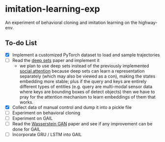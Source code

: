 # imitation-learning-exp

An experiment of behavioral cloning and imitation learning on the highway-env.

## To-do List

- [x] Implement a customized PyTorch dataset to load and sample trajectories
- [ ] Read the [deep sets](https://arxiv.org/pdf/1703.06114.pdf) paper and implement it
  - we plan to use deep sets instead of the previously implemented [social attention](https://github.com/KoHomerHu/social-attention-exp/tree/main) because deep sets can learn a representation separately (which may also be viewed as a con), making the states embedding more stable; plus if the query and keys are entirely different types of entities (e.g. query are multi-modal sensor data where keys are bounding boxes of detect objects) then we have to pray for the attention mechanism to learn embeddings of them that works.
- [x] Collect data of manual control and dump it into a pickle file
- [ ] Experiment on behavioral cloning
- [ ] Experiment on GAIL
- [ ] Read the [Wasserstein GAN](https://arxiv.org/pdf/1701.07875.pdf) paper and see if any improvement can be done for GAIL
- [ ] Incorporate GRU / LSTM into GAIL
